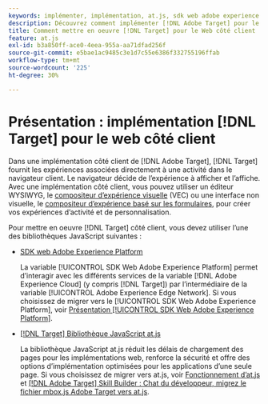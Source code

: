 ```yaml
---
keywords: implémenter, implémentation, at.js, sdk web adobe experience platform, sdk web aep
description: Découvrez comment implémenter [!DNL Adobe Target] pour le web côté client à l’aide de la variable [!DNL Adobe Experience Platform Web SDK] (SDK Web AEP) ou la bibliothèque JavaScript at.js.
title: Comment mettre en oeuvre [!DNL Target] pour le Web côté client
feature: at.js
exl-id: b3a850ff-ace0-4eea-955a-aa71dfad256f
source-git-commit: e5bae1ac9485c3e1d7c55e6386f332755196ffab
workflow-type: tm+mt
source-wordcount: '225'
ht-degree: 30%

---
```


# Présentation : implémentation [!DNL Target] pour le web côté client

Dans une implémentation côté client de [!DNL Adobe Target], [!DNL Target] fournit les expériences associées directement à une activité dans le navigateur client. Le navigateur décide de l’expérience à afficher et l’affiche. Avec une implémentation côté client, vous pouvez utiliser un éditeur WYSIWYG, le [compositeur d’expérience visuelle](https://experienceleague.adobe.com/docs/target/using/experiences/vec/visual-experience-composer.html) (VEC) ou une interface non visuelle, le [compositeur d’expérience basé sur les formulaires](https://experienceleague.adobe.com/docs/target/using/experiences/form-experience-composer.html), pour créer vos expériences d’activité et de personnalisation.

Pour mettre en oeuvre [!DNL Target] côté client, vous devez utiliser l’une des bibliothèques JavaScript suivantes :

* [SDK web Adobe Experience Platform](/help/dev/implement/client-side/aep-web-sdk.md)

  La variable [!UICONTROL SDK Web Adobe Experience Platform] permet d’interagir avec les différents services de la variable [!DNL Adobe Experience Cloud] (y compris [!DNL Target]) par l’intermédiaire de la variable [!UICONTROL Adobe Experience Edge Network]. Si vous choisissez de migrer vers le [!UICONTROL SDK Web Adobe Experience Platform], voir [Présentation [!UICONTROL SDK Web Adobe Experience Platform]](/help/dev/implement/client-side/aep-web-sdk.md).

* [[!DNL Target] Bibliothèque JavaScript at.js](/help/dev/implement/client-side/atjs/how-atjs-works/overview.md)

  La bibliothèque JavaScript at.js réduit les délais de chargement des pages pour les implémentations web, renforce la sécurité et offre des options d’implémentation optimisées pour les applications d’une seule page. Si vous choisissez de migrer vers at.js, voir [Fonctionnement d’at.js](/help/dev/implement/client-side/atjs/how-atjs-works/overview.md) et [[!DNL Adobe Target] Skill Builder : Chat du développeur, migrez le fichier mbox.js Adobe Target vers at.js](https://seminars.adobeconnect.com/ptdo6mfo6qn6/?proto=true).

